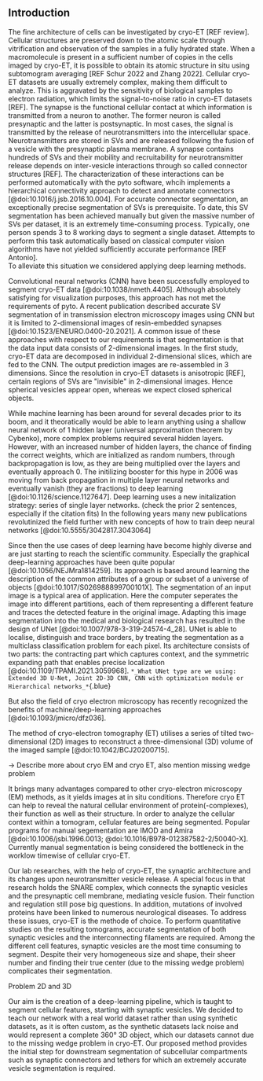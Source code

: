## Introduction

The fine architecture of cells can be investigated by cryo-ET [REF review].
Cellular structures are preserved down to the atomic scale through vitrification and observation of the samples in a fully hydrated state.
When a macromolecule is present in a sufficient number of copies in the cells imaged by cryo-ET, it is possible to obtain its atomic structure in situ using subtomogram averaging [REF Schur 2022 and Zhang 2022].
Cellular cryo-ET datasets are usually extremely complex, making them difficult to analyze. 
This is aggravated by the sensitivity of biological samples to electron radiation, which limits the signal-to-noise ratio in cryo-ET datasets [REF].
The synapse is the functional cellular contact at which information is transmitted from a neuron to another. 
The former neuron is called presynaptic and the latter is postsynaptic. 
In most cases, the signal is transmitted by the release of neurotransmitters into the intercellular space.
Neurotransmitters are stored in SVs and are released following the fusion of a vesicle with the presynaptic plasma membrane.
A synapse contains hundreds of SVs and their mobility and recruitability for neurotransmitter release depends on inter-vesicle interactions through so called connector structures [REF]. 
The characterization of these interactions can be performed automatically with the pyto software, whcih implements a hierarchical connectivity approach to detect and annotate connectors [@doi:10.1016/j.jsb.2016.10.004]. For accurate connector segmentation, an exceptionally precise segmentation of SVs is prerequisite.
To date, this SV segmentation has been achieved manually but given the massive number of SVs per dataset, it is an extremely time-consuming process. 
Typically, one person spends 3 to 8 working days to segment a single dataset.
Attempts to perform this task automatically based on classical computer vision algorithms have not yielded sufficiently accurate performance [REF Antonio].  
To alleviate this situation we considered applying deep learning methods.

Convolutional neural networks (CNN) have been successfully employed to segment cryo-ET data [@doi:10.1038/nmeth.4405]. 
Although absolutely satisfying for visualization purposes, this approach has not met the requirements of pyto.
A recent publication described accurate SV segmentation of in transmission electron microscopy images using CNN but it is limited to 2-dimensional images of resin-embedded synapses [@doi:10.1523/ENEURO.0400-20.2021]. 
A common issue of these approaches with respect to our requirements is that segmentation is that the data input data consists of 2-dimensional images.
In the first study, cryo-ET data are decomposed in individual 2-dimensional slices, which are fed to the CNN. The output prediction images are re-assembled in 3 dimensions.
Since the resolution in cryo-ET datasets is anisotropic [REF], certain regions of SVs are "invisible" in 2-dimensional images. 
Hence spherical vesicles appear open, whereas we expect closed spherical objects.





While machine learning has been around for several decades prior to its boom, and it theoratically would be able to learn anything using a shallow neural network of 1 hidden layer (universal approximation theorem by Cybenko), more complex problems required several hidden layers. 
However, with an increased number of hidden layers, the chance of finding the correct weights, which are initialized as random numbers, through backpropagation is low, as they are being multiplied over the layers and eventually approach 0. 
The initilizing booster for this hype in 2006 was moving from back propagation in multiple layer neural networks and eventually vanish (they are fractions) to deep learning [@doi:10.1126/science.1127647]. 
Deep learning uses a new initalization strategy: series of single layer networks. (check the prior 2 sentences, especially if the citation fits)
In the following years many new publications revolutinized the field further with new concepts of how to train deep neural networks [@doi:10.5555/3042817.3043064] 

Since then the use cases of deep learning have become highly diverse and are just starting to reach the scientific community.
Especially the graphical deep-learning approaches have been quite popular [@doi:10.1056/NEJMra1814259].
Its approach is based around learning the description of the common attributes of a group or subset of a universe of objects [@doi:10.1017/S026988899700101X].
The segmentation of an input image is a typical area of application. 
Here the computer seperates the image into different partitions, each of them representing a different feature and traces the detected feature in the original image.
Adapting this image segmentation into the medical and biological research has resulted in the design of UNet [@doi:10.1007/978-3-319-24574-4_28].
UNet is able to localise, distinguish and trace borders, by treating the segmentation as a multiclass classification problem for each pixel.
Its architecture consists of two parts: the contracting part which captures context, and the symmetric expanding path that enables precise localization [@doi:10.1109/TPAMI.2021.3059968].
`*_What UNet type are we using: Extended 3D U-Net, Joint 2D-3D CNN, CNN with optimization module or Hierarchical networks_*`{.blue}

But also the field of cryo electron microscopy has recently recognized the benefits of machine/deep-learning approaches [@doi:10.1093/jmicro/dfz036].

The method of cryo-electron tomography (ET) utilises a series of tilted two-dimensional (2D) images to reconstruct a three-dimensional (3D) volume of the imaged sample [@doi:10.1042/BCJ20200715].

-> Describe more about cryo EM and cryo ET, also mention missing wedge problem

It brings many advantages compared to other cryo-electron microscopy (EM) methods, as it yields images at in situ conditions.
Therefore cryo ET can help to reveal the natural cellular environment of protein(-complexes), their function as well as their structure.
In order to analyze the cellular context within a tomogram, cellular features are being segmented. 
Popular programs for manual segementation are IMOD and Amira [@doi:10.1006/jsbi.1996.0013; @doi:10.1016/B978-012387582-2/50040-X].
Currently manual segmentation is being considered the bottleneck in the worklow timewise of cellular cryo-ET.

Our lab researches, with the help of cryo-ET, the synaptic architecture and its changes upon neurotransmitter vesicle release.
A special focus in that research holds the SNARE complex, which connects the synaptic vesicles and the presynaptic cell membrane, mediating vesicle fusion.
Their function and regulation still pose big questions.
In addition, mutations of involved proteins have been linked to numerous neurological diseases.
To address these issues, cryo-ET is the methode of choice. 
To perform quantitative studies on the resulting tomograms, accurate segmentation of both synaptic vesicles and the interconnecting filaments are required.
Among the different cell features, synaptic vesicles are the most time consuming to segment.
Despite their very homogeneous size and shape, their sheer number and finding their true center (due to the missing wedge problem) complicates their segmentation.

Problem 2D and 3D 

Our aim is the creation of a deep-learning pipeline, which is taught to segment cellular features, starting with synaptic vesicles.
We decided to teach our network with a real world dataset rather than using synthetic datasets, as it is often custom, as the synthetic datasets lack noise and would represent a complete 360° 3D object, which our datasets cannot due to the missing wedge problem in cryo-ET.
Our proposed method provides the initial step for downstream segmentation of subcellular compartments such as synaptic connectors and tethers for which an extremely accurate vesicle segmentation is required.
